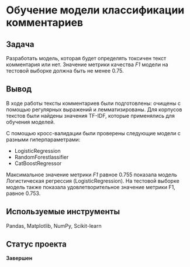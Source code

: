 # Обучение модели классификации комментариев

## Задача
Разработать модель, которая будет определять токсичен текст комментария или нет. Значение метрики качества *F1* модели на тестовой выборке должна быть не менее 0.75.
## Вывод

В ходе работы тексты комментариев были подготовлены: очищены с помощью регулярных выражений и лемматизированы. Для корпусов текстов были найдены значения TF-IDF, которые применялись для обучения моделей.

С помощью кросс-валидации были проверены следующие модели с разными гиперпараметрами:
- LogisticRegression
- RandomForestlassifier
- CatBoostRegressor

Максимальное значение метрики *F1* равное 0.755 показала модель Логистическая регрессия (LogisticRegression). На тестовой выборке модель также показала удовлетворительное значение метрики F1, равное 0.753.
## Используемые инструменты
Pandas, Matplotlib, NumPy, Scikit-learn
## Статус проекта
**Завершен**
